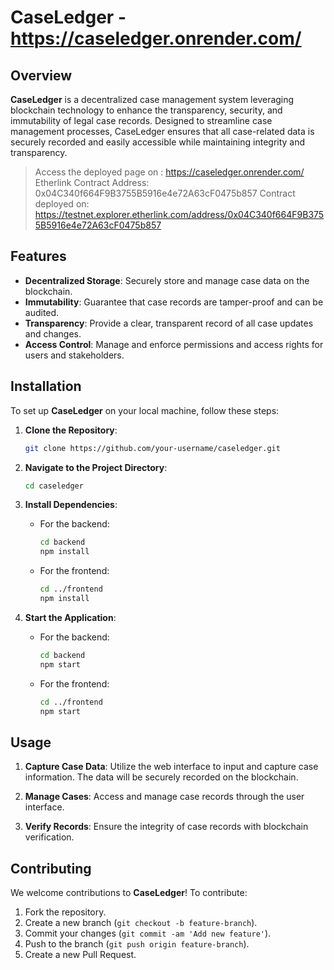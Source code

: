 # CaseLedger - https://caseledger.onrender.com/

## Overview

**CaseLedger** is a decentralized case management system leveraging blockchain technology to enhance the transparency, security, and immutability of legal case records. Designed to streamline case management processes, CaseLedger ensures that all case-related data is securely recorded and easily accessible while maintaining integrity and transparency.

> Access the deployed page on : https://caseledger.onrender.com/
> Etherlink Contract Address: 0x04C340f664F9B3755B5916e4e72A63cF0475b857
> Contract deployed on: https://testnet.explorer.etherlink.com/address/0x04C340f664F9B3755B5916e4e72A63cF0475b857

## Features

- **Decentralized Storage**: Securely store and manage case data on the blockchain.
- **Immutability**: Guarantee that case records are tamper-proof and can be audited.
- **Transparency**: Provide a clear, transparent record of all case updates and changes.
- **Access Control**: Manage and enforce permissions and access rights for users and stakeholders.

## Installation

To set up **CaseLedger** on your local machine, follow these steps:

1. **Clone the Repository**:
    ```bash
    git clone https://github.com/your-username/caseledger.git
    ```

2. **Navigate to the Project Directory**:
    ```bash
    cd caseledger
    ```

3. **Install Dependencies**:
    - For the backend:
      ```bash
      cd backend
      npm install
      ```
    - For the frontend:
      ```bash
      cd ../frontend
      npm install
      ```

4. **Start the Application**:
    - For the backend:
      ```bash
      cd backend
      npm start
      ```
    - For the frontend:
      ```bash
      cd ../frontend
      npm start
      ```

## Usage

1. **Capture Case Data**:
   Utilize the web interface to input and capture case information. The data will be securely recorded on the blockchain.

2. **Manage Cases**:
   Access and manage case records through the user interface.

3. **Verify Records**:
   Ensure the integrity of case records with blockchain verification.

## Contributing

We welcome contributions to **CaseLedger**! To contribute:

1. Fork the repository.
2. Create a new branch (`git checkout -b feature-branch`).
3. Commit your changes (`git commit -am 'Add new feature'`).
4. Push to the branch (`git push origin feature-branch`).
5. Create a new Pull Request.
